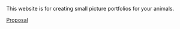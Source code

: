This website is for creating small picture portfolios for your animals.

<a href="Beck-Haywood/Animal-Portfolio/proposal.md
">Proposal</a>
